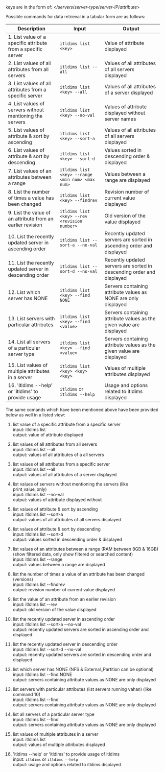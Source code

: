 keys are in the form of: </*servers*/*server-type*/*server-IP*/*attribute*>

Possible commands for data retrieval in a tabular form are as follows:

| Description                                                 | Input                                    | Output                                         |
|----------------------------------------------------------|------------------------------------------|-------------------------------------------------|
| 1. List value of a specific attribute from a specific server | `itldims list <key>`                      | Value of attribute displayed                   |
| 2. List values of all attributes from all servers         | `itldims list --all`                     | Values of all attributes of all servers displayed   |
| 3. List values of all attributes from a specific server    | `itldims list <key> --all`                | Values of all attributes of a server displayed       |
| 4. List values of servers without mentioning the servers  | `itldims list <key> --no-val`            | Values of attribute displayed without server names   |
| 5. List values of attribute & sort by ascending           | `itldims list <key> --sort-a`            | Values of all attributes of all servers displayed   |
| 6. List values of attribute & sort by descending          | `itldims list <key> --sort-d`            | Values sorted in descending order & displayed         |
| 7. List values of an attributes between a range           | `itldims list <key> --range <min num> <max num>` | Values between a range are displayed                   |
| 8. List the number of times a value has been changed      | `itldims list <key> --findrev`           | Revision number of current value displayed             |
| 9. List the value of an attribute from an earlier revision | `itldims list <key> --rev <revision number>` | Old version of the value displayed                   |
| 10. List the recently updated server in ascending order  | `itldims list --sort-a --no-val`        | Recently updated servers are sorted in ascending order and displayed |
| 11. List the recently updated server in descending order | `itldims list --sort-d --no-val`        | Recently updated servers are sorted in descending order and displayed |
| 12. List which server has NONE                           | `itldims list <key> --find NONE`        | Servers containing attribute values as NONE are only displayed |
| 13. List servers with particular attributes              | `itldims list <key> --find <value>`     | Servers containing attribute values as the given value are displayed |
| 14. List all servers of a particular server type          | `itldims list <key> --find <value>`     | Servers containing attribute values as the given value are displayed |
| 15. List values of multiple attributes in a server        | `itldims list <key> <key> <key>`        | Values of multiple attributes displayed             |
| 16. 'itldims --help' or 'itldims' to provide usage        | `itldims` or `itldims --help`                               | Usage and options related to itldims displayed    |

The same comands which have been mentioned above have been provided below as well in a listed view:
1. list value of a specific attribute from a specific server<br>
input: itldims list <key> <br>
output: value of attribute displayed  

4. list values of all attributes from all servers <br>
input: itldims list --all <br>
output: values of all attributes of a all servers 

5. list values of all attributes from a specific server <br>
input: itldims list <key> --all <br>
output: values of all attributes of a server displayed

6. list values of servers without mentioning the servers (like print_value_only) <br>
input: itldims list <key> --no-val <br>
output: values of attribute displayed without 

7. list values of attribute & sort by ascending <br>
input: itldims list <key> --sort-a <br>
output: values of all attributes of all servers displayed

8. list values of attribute & sort by descending <br>
input: itldims list <key> --sort-d <br>
output: values sorted in descending order & displayed

9. list values of an attributes between a range (RAM between 8GB & 16GB) (show filtered data, only show filtered or searched content) <br>
input: itldims list <key> --range <min num> <max num> <br>
output: values between a range are displayed

10. list the number of times a value of an attribute has been changed (versions) <br>
input: itldims list <key> --findrev <br>
output: revision number of current value displayed

11. list the value of an attribute from an earlier revision <br>
input: itldims list <key> --rev <revision number> <br>
output: old version of the value displayed

12. list the recently updated server in ascending order <br>
input: itldims list --sort-a --no-val <br>
output: recently updated servers are sorted in ascending order and displayed

13. list the recently updated server in descending order <br>
input: itldims list --sort-d --no-val <br>
output: recently updated servers are sorted in descending order and displayed

14. list which server has NONE (NFS & External_Partition can be optional) <br>
input: itldims list <key> --find NONE <br>
output: servers containing attribute values as NONE are only displayed

15. list servers with particular attributes (list servers running vahan) (like command 10) <br>
input: itldims list <key> --find <value> <br>
output: servers containing attribute values as NONE are only displayed

16. list all servers of a particular server type <br>
input: itldims list <key> --find <value> <br>
output: servers containing attribute values as NONE are only displayed

17. list values of multiple attributes in a server <br>
input: itldims list <key> <key> <key> <br>
output: values of multiple attributes displayed

18. 'itldims --help' or 'itldims' to provide usage of itldims <br>
input: `itldims` or `itldims --help` <br> 
output: usage and options related to itldims displayed
